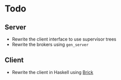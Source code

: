 # Todo

## Server
* Rewrite the client interface to use supervisor trees
* Rewrite the brokers using `gen_server`

## Client
* Rewrite the client in Haskell using [Brick](https://hackage.haskell.org/package/brick "Brick on Hackage")
